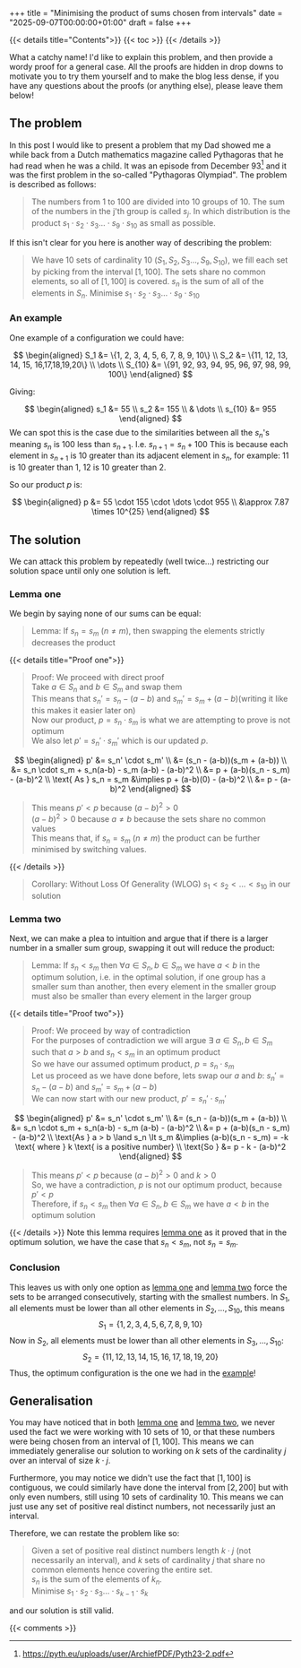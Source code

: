 +++
title = "Minimising the product of sums chosen from intervals"
date = "2025-09-07T00:00:00+01:00"
draft = false
+++

{{< details title="Contents">}}
{{< toc >}}
{{< /details >}}

What a catchy name!
I'd like to explain this problem, and then provide a wordy proof for a general case.
All the proofs are hidden in drop downs to motivate you to try them yourself and to make the blog less dense, if you have any questions about the proofs (or anything else), please leave them below!

## The problem
In this post I would like to present a problem that my Dad showed me a while back from a Dutch mathematics magazine called Pythagoras that he had read when he was a child.
It was an episode from December 93[^1] and it was the first problem in the so-called "Pythagoras Olympiad".
The problem is described as follows:

> The numbers from $1$ to $100$ are divided into $10$ groups of $10$. The sum of the numbers in the j'th group is called $s_j$.
In which distribution is the product $s_1 \cdot s_2 \cdot s_3 \dots \cdot s_9 \cdot s_{10}$ as small as possible.

If this isn't clear for you here is another way of describing the problem:

> We have $10$ sets of cardinality $10$ ($S_1, S_2, S_3 \dots, S_9, S_{10}$), we fill each set by picking from the interval $[1, 100]$.
The sets share no common elements, so all of $[1, 100]$ is covered.
$s_n$ is the sum of all of the elements in $S_n$.
Minimise $s_1 \cdot s_2 \cdot s_3 \dots \cdot s_9 \cdot s_{10}$

### An example
One example of a configuration we could have:

$$
\begin{aligned}
S_1 &= \{1, 2, 3, 4, 5, 6, 7, 8, 9, 10\} \\
S_2 &= \{11, 12, 13, 14, 15, 16,17,18,19,20\} \\
\dots \\
S_{10} &= \{91, 92, 93, 94, 95, 96, 97, 98, 99, 100\}
\end{aligned}
$$

Giving:

$$
\begin{aligned}
s_1 &= 55 \\
s_2 &= 155  \\
& \dots \\
s_{10} &= 955
\end{aligned}
$$
We can spot this is the case due to the similarities between all the $s_n$'s meaning $s_n$ is $100$ less than $s_{n+1}$.
I.e. $s_{n+1} = s_{n} + 100$
This is because each element in $s_{n+1}$ is 10 greater than its adjacent element in $s_n$, for example: $11$ is $10$ greater than $1$, $12$ is $10$ greater than $2$.

So our product $p$ is:

$$
\begin{aligned}
p &= 55 \cdot 155 \cdot \dots \cdot 955 \\ 
&\approx 7.87 \times 10^{25}
\end{aligned}
$$

## The solution
We can attack this problem by repeatedly (well twice...) restricting our solution space until only one solution is left.

### Lemma one
We begin by saying none of our sums can be equal:

> Lemma: If $s_n = s_m$ ($n \neq m$), then swapping the elements strictly decreases the product

{{< details title="Proof one">}}
> Proof: We proceed with direct proof\
Take $a\in S_n$ and $b \in S_m$ and swap them\
This means that $s_n' = s_n - (a - b)$ and $s_m' = s_m + (a - b)$(writing it like this makes it easier later on)\
Now our product, $p = s_n \cdot s_m$ is what we are attempting to prove is not optimum\
We also let $p' = s_n' \cdot s_m'$ which is our updated $p$.

$$
\begin{aligned}
p' &= s_n' \cdot s_m' \\
&= (s_n - (a-b))(s_m + (a-b)) \\
&= s_n \cdot s_m + s_n(a-b) - s_m (a-b) - (a-b)^2 \\
&= p + (a-b)(s_n - s_m) - (a-b)^2 \\
\text{ As } s_n = s_m &\implies p + (a-b)(0) - (a-b)^2  \\
&= p - (a-b)^2
\end{aligned}
$$

> This means $p' \lt p$ because $(a-b)^2 \gt 0$\
$(a-b)^2 \gt 0$ because $a \neq b$ because the sets share no common values\
This means that, if $s_n = s_m$ ($n \neq m$) the product can be further minimised by switching values.

{{< /details >}}

> Corollary: Without Loss Of Generality (WLOG) $s_1 \lt s_2 \lt \dots \lt s_{10}$ in our solution

### Lemma two
Next, we can make a plea to intuition and argue that if there is a larger number in a smaller sum group, swapping it out will reduce the product:

<!--
> Lemma: If $\exists \ a \in S_n, b \in S_m$ such that $a < b$ and $n>m$ then the product is not optimum
-->

> Lemma: If $s_n \lt s_m$ then $\forall a \in S_n, b \in S_m$ we have $a \lt b$ in the optimum solution, i.e. in the optimal solution, if one group has a smaller sum than another, then every element in the smaller group must also be smaller than every element in the larger group

{{< details title="Proof two">}}

> Proof: We proceed by way of contradiction\
For the purposes of contradiction we will argue $\exists \ a \in S_n, b \in S_m$ such that $a > b$ and $s_n \lt s_m$ in an optimum product\
So we have our assumed optimum product, $p = s_n \cdot s_m$\
Let us proceed as we have done before, lets swap our $a$ and $b$: $s_n' = s_n - (a - b)$ and $s_m' = s_m + (a - b)$\
We can now start with our new product, $p' = s_n' \cdot s_m'$

$$
\begin{aligned}
p' &= s_n' \cdot s_m' \\
&= (s_n - (a-b))(s_m + (a-b)) \\
&= s_n \cdot s_m + s_n(a-b) - s_m (a-b) - (a-b)^2 \\
&= p + (a-b)(s_n - s_m) - (a-b)^2 \\
\text{As } a > b \land s_n \lt s_m &\implies (a-b)(s_n - s_m) = -k \text{ where } k \text{ is a positive number} \\
\text{So } &= p - k - (a-b)^2
\end{aligned}
$$

> This means $p' \lt p$ because $(a-b)^2 \gt 0$ and $k \gt 0$\
So, we have a contradiction, $p$ is not our optimum product, because $p' \lt p$\
Therefore, if $s_n \lt s_m$ then $\forall a \in S_n, b \in S_m$ we have $a \lt b$ in the optimum solution 

{{< /details >}}
Note this lemma requires [lemma one](#lemma-one) as it proved that in the optimum solution, we have the case that $s_n \lt s_m$, not $s_n = s_m$.

### Conclusion
This leaves us with only one option as [lemma one](#lemma-one) and [lemma two](#lemma-two) force the sets to be arranged consecutively, starting with the smallest numbers.
In $S_1$, all elements must be lower than all other elements in $S_2, \dots, S_{10}$, this means 
$$
S_1 = \left\{1, 2, 3, 4, 5, 6, 7, 8, 9, 10\right\}
$$
Now in $S_2$, all elements must be lower than all other elements in $S_3, \dots, S_{10}$:
$$
S_2 = \left\{11, 12, 13, 14, 15, 16, 17, 18, 19, 20\right\}
$$
Thus, the optimum configuration is the one we had in the [example](#an-example)!

## Generalisation
You may have noticed that in both [lemma one](#lemma-one) and [lemma two](#lemma-two), we never used the fact we were working with $10$ sets of $10$, or that these numbers were being chosen from an interval of $[1,100]$.
This means we can immediately generalise our solution to working on $k$ sets of the cardinality $j$ over an interval of size $k\cdot j$.

Furthermore, you may notice we didn't use the fact that $[1,100]$ is contiguous, we could similarly have done the interval from $[2, 200]$ but with only even numbers, still using $10$ sets of cardinality $10$.
This means we can just use any set of positive real distinct numbers, not necessarily just an interval.

Therefore, we can restate the problem like so:

> Given a set of positive real distinct numbers length $k \cdot j$ (not necessarily an interval), and $k$ sets of cardinality $j$ that share no common elements hence covering the entire set.\
$s_n$ is the sum of the elements of $k_n$.\
Minimise $s_1 \cdot s_2 \cdot s_3 \dots \cdot s_{k-1} \cdot s_{k}$

and our solution is still valid.

{{< comments >}}

[^1]: https://pyth.eu/uploads/user/ArchiefPDF/Pyth23-2.pdf
